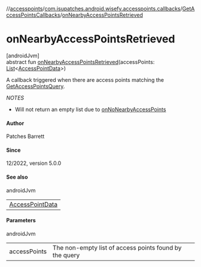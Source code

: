 //[accesspoints](../../../index.md)/[com.isupatches.android.wisefy.accesspoints.callbacks](../index.md)/[GetAccessPointsCallbacks](index.md)/[onNearbyAccessPointsRetrieved](on-nearby-access-points-retrieved.md)

# onNearbyAccessPointsRetrieved

[androidJvm]\
abstract fun [onNearbyAccessPointsRetrieved](on-nearby-access-points-retrieved.md)(accessPoints: [List](https://kotlinlang.org/api/latest/jvm/stdlib/kotlin.collections/-list/index.html)&lt;[AccessPointData](../../com.isupatches.android.wisefy.accesspoints.entities/-access-point-data/index.md)&gt;)

A callback triggered when there are access points matching the [GetAccessPointsQuery](../../com.isupatches.android.wisefy.accesspoints.entities/-get-access-points-query/index.md).

*NOTES*

- 
   Will not return an empty list due to [onNoNearbyAccessPoints](on-no-nearby-access-points.md)

#### Author

Patches Barrett

#### Since

12/2022, version 5.0.0

#### See also

androidJvm

| |
|---|
| [AccessPointData](../../com.isupatches.android.wisefy.accesspoints.entities/-access-point-data/index.md) |

#### Parameters

androidJvm

| | |
|---|---|
| accessPoints | The non-empty list of access points found by the query |
